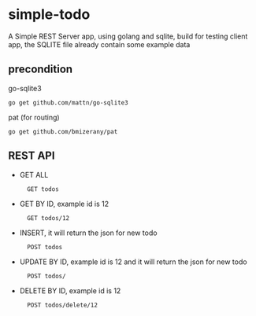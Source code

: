 # simple-todo
A Simple REST Server app, using golang and sqlite, build for testing client app, the SQLITE file already contain some example data

## precondition
go-sqlite3

    go get github.com/mattn/go-sqlite3

pat (for routing)

    go get github.com/bmizerany/pat

## REST API
* GET ALL

		GET todos
* GET BY ID, example id is 12

		GET todos/12
* INSERT, it will return the json for new todo

		POST todos
* UPDATE BY ID, example id is 12 and it will return the json for new todo

		POST todos/
* DELETE BY ID, example id is 12

		POST todos/delete/12
